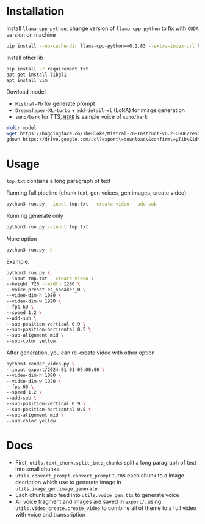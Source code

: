 # Installation

Install `llama-cpp-python`, change version of `llama-cpp-python` to fix with `CUDA` version on machine

```bash
pip install --no-cache-dir llama-cpp-python==0.2.83 --extra-index-url https://abetlen.github.io/llama-cpp-python/whl/cu124
```

Install other lib

```bash
pip install -r requirement.txt
apt-get install libgl1
apt install vim
```

Dowload model

- `Mistral-7b` for generate prompt
- `Dreamshaper-XL-turbo` + `add-detail-xl` (LoRA) for image generation
- `suno/bark` for TTS, [`HERE`](https://suno-ai.notion.site/8b8e8749ed514b0cbf3f699013548683?v=bc67cff786b04b50b3ceb756fd05f68c) is sample voice of `suno/bark`

```bash
mkdir model
wget https://huggingface.co/TheBloke/Mistral-7B-Instruct-v0.2-GGUF/resolve/main/mistral-7b-instruct-v0.2.Q4_K_M.gguf -P model/
gdown https://drive.google.com/uc\?export\=download\&confirm\=yTib\&id\=1HaYMgeQBRyEblJscALoE2lOCsQwaJ5Oz -O model/
```

# Usage

`tmp.txt` contains a long paragraph of text

Running full pipeline (chunk text, gen voices, gen images, create video)

```bash
python3 run.py --input tmp.txt --create-video --add-sub
```

Running generate only

```bash
python3 run.py --input tmp.txt
```

More option

```bash
python3 run.py -h
```

Example:

```bash
python3 run.py \
--input tmp.txt --create-video \
--height 720 --width 1280 \
--voice-preset es_speaker_0 \
--video-dim-h 1080 \
--video-dim-w 1920 \
--fps 60 \
--speed 1.2 \
--add-sub \
--sub-position-vertical 0.9 \
--sub-position-horizontal 0.5 \
--sub-alignment mid \
--sub-color yellow
```

After generation, you can re-create video with other option

```bash
python3 render_video.py \
--input export/2024-01-01-09:00:00 \
--video-dim-h 1080 \
--video-dim-w 1920 \
--fps 60 \
--speed 1.2 \
--add-sub \
--sub-position-vertical 0.9 \
--sub-position-horizontal 0.5 \
--sub-alignment mid \
--sub-color yellow
```

# Docs

- First, `utils.text_chunk.split_into_chunks` split a long paragraph of text into small chunks.
- `utils.convert_prompt.convert_prompt` turns each chunk to a image decription which use to generate image in `utils.image_gen.image_generate`
- Each chunk also feed into `utils.voice_gen.tts` to generate voice
- All voice fragment and images are saved in `export/`, using `utils.video_create.create_video` to combine all of theme to a full video with voice and transcription
